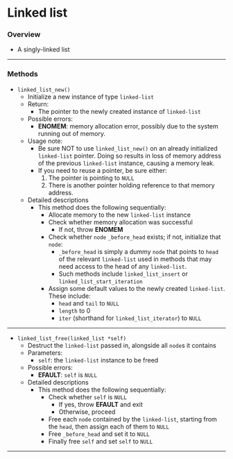 # Linked list
### Overview
- A singly-linked list
---
### Methods
- `linked_list_new()`
    - Initialize a new instance of type `linked-list` 
    - Return:
        - The pointer to the newly created instance of `linked-list`
    - Possible errors:
        - **ENOMEM**: memory allocation error, possibly due to the system running out of memory. 
    - Usage note:
        - Be sure NOT to use `linked_list_new()` on an already initialized `linked-list` pointer. Doing so results in loss of memory address of the previous `linked-list` instance, causing a memory leak. 
        - If you need to reuse a pointer, be sure either:
            1. The pointer is pointing to `NULL`
            2. There is another pointer holding reference to that memory address.
    - Detailed descriptions
        - This method does the following sequentially:
            - Allocate memory to the new `linked-list` instance
            - Check whether memory allocation was successful
                - If not, throw **ENOMEM**
            - Check whether `node` `_before_head` exists; if not, initialize that `node`:
                - `_before_head` is simply a dummy `node` that points to `head` of the relevant `linked-list` used in methods that may need access to the head of any `linked-list`.
                - Such methods include `linked_list_insert` or `linked_list_start_iteration`
            - Assign some default values to the newly created `linked-list`. These include:
                - `head` and `tail` to `NULL`
                - `length` to 0
                - `iter` (shorthand for `linked_list_iterator`) to `NULL`
---
- `linked_list_free(linked_list *self)`
    - Destruct the `linked-list` passed in, alongside all `node`s it contains
    - Parameters:
        - `self`: the `linked-list` instance to be freed
    - Possible errors:
        - **EFAULT**: `self` is `NULL`
    - Detailed descriptions
        - This method does the following sequentially:
            - Check whether `self` is `NULL`
                - If yes, throw **EFAULT** and exit
                - Otherwise, proceed
            - Free each `node` contained by the `linked-list`, starting from the `head`, then assign each of them to `NULL`
            - Free `_before_head` and set it to `NULL`
            - Finally free `self` and set `self` to `NULL`
---
